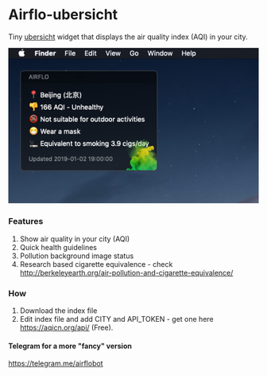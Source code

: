 # Airflo-ubersicht

Tiny [ubersicht](http://tracesof.net/uebersicht/) widget that displays the air quality index (AQI) in your city.

![screen](https://github.com/kelvinwebdesigner/Airflo-ubersicht/raw/master/screenshot.png)

### Features

1. Show air quality in your city (AQI)
2. Quick health guidelines
3. Pollution background image status
4. Research based cigarette equivalence - check http://berkeleyearth.org/air-pollution-and-cigarette-equivalence/

### How

1. Download the index file
2. Edit index file and add CITY and API_TOKEN - get one here https://aqicn.org/api/ (Free).

#### Telegram for a more "fancy" version

https://telegram.me/airflobot
